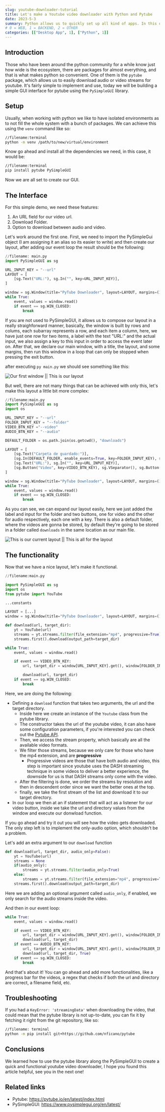 ```yaml
---
slug: youtube-downloader-tutorial
title: Let's make a Youtube video downloader with Python and Pytube
date: 2023-5-3
summary: Python allows us to quickly set up all kind of apps. In this occasion, we'll see how to create a desktop application for youtube video downloading using the pytube library.
# 0 = WEB, 1 = BACKEND, 2 = OTHER
categories: [["Desktop App", 1], ["Python", 1]]
---
```


[pytube api]: https://pytube.io/en/latest/api.html

## Introduction

Those who have been around the python community for a while know just how wide is the ecosystem, there are packages for almost everything, and that is what makes python so convenient. One of them is the `pytube` package, which allows us to easily download audio or video streams for youtube. It's fairly simple to implement and use, today we will be building a simple GUI interface for pytube using the `PySimpleGUI` library.

## Setup

Usually, when working with python we like to have isolated environments as to not fill the whole system with a bunch of packages. We can achieve this using the `venv` command like so:

```bash
//filename:terminal
python -m venv /path/to/new/virtual/environment
```

Know go ahead and install all the dependencies we need, in this case, it would be:

```bash
//filename:terminal
pip install pytube PySimpleGUI
```

Now we are all set to create our GUI.

## The Interface

For this simple demo, we need these features:

1. An URL field for our video url.
2. Download Folder.
3. Option to download between audio and video.

Let's work around the first one. First, we need to import the PySimpleGui object (I am assigning it an alias so its easier to write) and then create our layout, after adding our event loop the result should be the following:

```python
//filename: main.py
import PySimpleGUI as sg

URL_INPUT_KEY = "--url"
LAYOUT = [
    [sg.Text("URL:"), sg.In("", key=URL_INPUT_KEY)],
]

window = sg.Window(title="PyTube Downloader", layout=LAYOUT, margins=(100, 100))
while True:
    event, values = window.read()
    if event == sg.WIN_CLOSED:
        break
```

If you are not used to PySimpleGUI, it allows us to compose our layout in a really straighforward manner, basically, the window is built by rows and colums, each subarray represents a row, and each item a column, here, we have just one row for two items, a label with the text "URL:" and the actual input, we also assign a key to this input in order to access the event later on. After that, we declare our main window, with a title, the layout, and some margins, then run this window in a loop that can only be stopped when pressing the exit button.

after executing `py main.py` we should see something like this:

![Our first window || This is our layout](/images/posts/PyTube/our_window.png "Our first window")

But well, there are not many things that can be achieved with only this, let's make this layout a little bit more complex:

```python
//filename:main.py
import PySimpleGUI as sg
import os

URL_INPUT_KEY = "--url"
FOLDER_INPUT_KEY = "--folder"
VIDEO_BTN_KEY ="--video"
AUDIO_BTN_KEY = "--audio"

DEFAULT_FOLDER = os.path.join(os.getcwd(), "downloads")

LAYOUT = [
    [sg.Text("Carpeta de guardado:")],
    [sg.In(DEFAULT_FOLDER, enable_events=True, key=FOLDER_INPUT_KEY), sg.FolderBrowse()],
    [sg.Text("URL:"), sg.In("", key=URL_INPUT_KEY)],
    [sg.Button("Video", key=VIDEO_BTN_KEY), sg.VSeparator(), sg.Button("Audio", key=AUDIO_BTN_KEY)],
]

window = sg.Window(title="PyTube Downloader", layout=LAYOUT, margins=(100, 100))
while True:
    event, values = window.read()
    if event == sg.WIN_CLOSED:
        break
```

As you can see, we can expand our layout easily, here we just added the label and input for the folder and two buttons, one for video and the other for audio respectively, each one with a key. There is also a default folder, where the videos are gonna be stored, by default they're going to be stored in a folder called `downloads` in the same location as our main file.

![This is our current layout || This is all for the layout](/images/posts/PyTube/ourwindow2.png "This is our new layout")

## The functionality

Now that we have a nice layout, let's make it functional.

```python
//filename:main.py

import PySimpleGUI as sg
import os
from pytube import YouTube

...constants

LAYOUT = [...]
window = sg.Window(title="PyTube Downloader", layout=LAYOUT, margins=(100, 100))

def download(url, target_dir):
    yt = YouTube(url)
    streams = yt.streams.filter(file_extension="mp4", progressive=True).order_by("resolution").desc()
    streams.first().download(output_path=target_dir)

while True:
    event, values = window.read()

    if event == VIDEO_BTN_KEY:
        url, target_dir = window[URL_INPUT_KEY].get(), window[FOLDER_INPUT_KEY].get()

        download(url, target_dir)
    if event == sg.WIN_CLOSED:
        break
```

Here, we are doing the following:

- Defining a `download` function that takes two arguments, the url and the target directory.
  - Inside here we create an instance of the `Youtube` class from the pytube library.
  - The constructor takes the url of the youtube video, it can also have some configuration parameters, if you're interested you can check out the [Pytube API].
  - Then, we access the stream property, which basically are all the available video formats.
  - We filter those streams, because we only care for those who have the mp4 extension, and are **progressive**
    - Progressive videos are those that have both audio and video, this step is important since youtube uses the DASH streaming technique in some videos to deliver a better experience, the downside for us is that DASH streams only come with the video.
  - After the filtering is done, we order the streams by resolution and then in descendent order since we want the better ones at the top.
  - finally, we take the first stream of the list and download it to our target directory.
- In our loop we then at an if statement that will act as a listener for our video button, inside we take the url and directory values from the window and execute our donwload function.

If you go ahead and try it out you will see how the video gets downloaded. The only step left is to implement the only-audio option, which shouldn't be a problem.

Let's add an extra argument to our `download` function

```python
def download(url, target_dir, audio_only=False):
    yt = YouTube(url)
    streams = None
    if(audio_only):
        streams = yt.streams.filter(audio_only=True)
    else:
        streams = yt.streams.filter(file_extension="mp4", progressive=True).order_by("resolution").desc()
    streams.first().download(output_path=target_dir)
```

Here we are adding an optional argument called `audio_only`, if enabled, we only search for the audio streams inside the video.

And then in our event loop:

```python
while True:
    event, values = window.read()

    if event == VIDEO_BTN_KEY:
        url, target_dir = window[URL_INPUT_KEY].get(), window[FOLDER_INPUT_KEY].get()
        download(url, target_dir)
    if event == AUDIO_BTN_KEY:
        url, target_dir = window[URL_INPUT_KEY].get(), window[FOLDER_INPUT_KEY].get()
        download(url, target_dir, True)
    if event == sg.WIN_CLOSED:
        break
```

And that's about it! You can go ahead and add more functionalities, like a progress bar for the videos, a regex that checks if both the url and directory are correct, a filename field, etc.

## Troubleshooting

If you had a `KeyError: 'streamingData'` when downloading the video, that could mean that the pytube library is not up-to-date, you can fix it by fetching it right from the git repository, like so:

```bash
//filename: terminal
python -m pip install git+https://github.com/nficano/pytube
```

## Conclusions

We learned how to use the pytube library along the PySimpleGUI to create a quick and functional youtube video downloader, I hope you found this article helpful, see you in the next one!

## Related links

- Pytube: https://pytube.io/en/latest/index.html
- PySimpleGUI: https://www.pysimplegui.org/en/latest/
